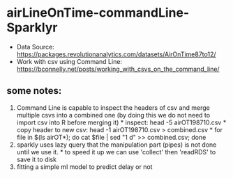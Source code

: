 # airLineOnTime-commandLine-Sparklyr

- Data Source: https://packages.revolutionanalytics.com/datasets/AirOnTime87to12/
- Work with csv using Command Line: https://bconnelly.net/posts/working_with_csvs_on_the_command_line/

## some notes:
  1. Command Line is capable to inspect the headers of csv and merge multiple csvs into a combined one (by doing this we do not need to import csv into R before merging it)
    * inspect: head -5 airOT198710.csv
    * copy header to new csv: head -1 airOT198710.csv > combined.csv
    * for file in $(ls airOT*); do cat $file | sed "1 d" >> combined.csv; done
  2. sparkly uses lazy query that the manipulation part (pipes) is not done until we use it. 
    * to speed it up we can use 'collect' then 'readRDS' to save it to disk
  3. fitting a simple ml model to predict delay or not
